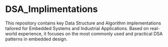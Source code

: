 # DSA_Implimentations
This repository contains key Data Structure and Algorithm implementations tailored for Embedded Systems and Industrial Applications. Based on real-world experience, it focuses on the most commonly used and practical DSA patterns in embedded design.
